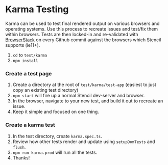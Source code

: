 # Karma Testing

Karma can be used to test final rendered output on various browsers and operating systems. Use this process to recreate issues and test/fix them within browsers. Tests are then locked-in and re-validated with [BrowserStack](https://www.browserstack.com/) on every Github commit against the browsers which Stencil supports (ie11+).

1. `cd` to `test/karma`
2. `npm install`


### Create a test page

1. Create a directory at the root of `test/karma/test-app` (easiest to just copy an existing test directory)
2. `npm start` will fire up a normal Stencil dev-server and browser.
3. In the browser, navigate to your new test, and build it out to recreate an issue.
4. Keep it simple and focused on one thing.


### Create a karma test

1. In the test directory, create `karma.spec.ts`.
2. Review how other tests render and update using `setupDomTests` and `flush`.
3. `npm run karma.prod` will run all the tests.
4. Thanks!
